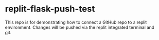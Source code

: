 # replit-flask-push-test
This repo is for demonstrating how to connect a GitHub repo to a replit environment.
Changes will be pushed via the replit integrated terminal and git.
